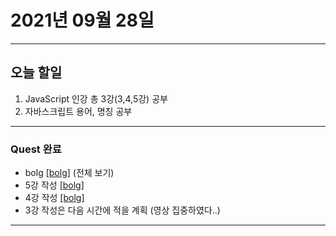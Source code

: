 2021년 09월 28일
===

---
오늘 할일
----

1. JavaScript 인강 총 3강(3,4,5강) 공부
2. 자바스크립트 용어, 명칭 공부

---

### Quest 완료
- bolg [[bolg]](https://blog.naver.com/gggyn12) (전체 보기)
- 5강 작성 [[bolg]](https://blog.naver.com/gggyn12/222520076004)
- 4강 작성 [[bolg]](https://blog.naver.com/gggyn12/222519931750)
- 3강 작성은 다음 시간에 적을 계획 (영상 집중하였다..)
---
